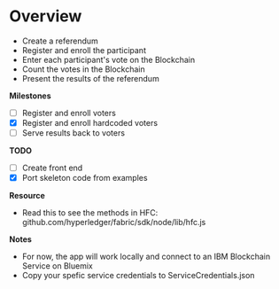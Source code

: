 **Overview**
=============
- Create a referendum
- Register and enroll the participant 
- Enter each participant's vote on the Blockchain
- Count the votes in the Blockchain
- Present the results of the referendum 

**Milestones**
- [ ] Register and enroll voters
- [X] Register and enroll hardcoded voters
- [ ] Serve results back to voters  

**TODO**
- [ ] Create front end 
- [X] Port skeleton code from examples 

**Resource**
 - Read this to see the methods in HFC: github.com/hyperledger/fabric/sdk/node/lib/hfc.js

**Notes**
- For now, the app will work locally and connect to an IBM Blockchain Service on Bluemix
- Copy your spefic service credentials to ServiceCredentials.json  